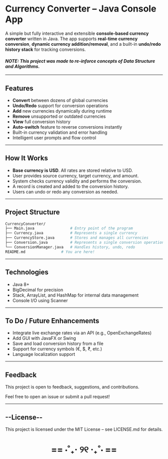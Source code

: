 # Currency Converter – Java Console App

A simple but fully interactive and extensible **console-based currency converter** written in Java. The app supports **real-time currency conversion**, **dynamic currency addition/removal**, and a built-in **undo/redo history stack** for tracking conversions.

#### *NOTE: This project was made to re-inforce concepts of Data Structure and Algorithms.*
---

## Features

- **Convert** between dozens of global currencies
- **Undo/Redo** support for conversion operations
- **Add** new currencies dynamically during runtime
- **Remove** unsupported or outdated currencies
- **View** full conversion history
- **Auto-switch** feature to reverse conversions instantly
- Built-in currency validation and error handling
- Intelligent user prompts and flow control

---

## How It Works

- **Base currency is USD**. All rates are stored relative to USD.
- User provides source currency, target currency, and amount.
- System checks currency validity and performs the conversion.
- A record is created and added to the conversion history.
- Users can undo or redo any conversion as needed.

---

## Project Structure

```bash
CurrencyConverter/
├── Main.java                # Entry point of the program
├── Currency.java            # Represents a single currency
├── CurrencyStore.java       # Stores and manages all currencies
├── Conversion.java          # Represents a single conversion operation
└── ConversionManager.java   # Handles history, undo, redo
README.md                # You are here!
```

---

## Technologies

- Java 8+
- BigDecimal for precision
- Stack, ArrayList, and HashMap for internal data management
- Console I/O using Scanner

---

## To Do / Future Enhancements
- Integrate live exchange rates via an API (e.g., OpenExchangeRates)
- Add GUI with JavaFX or Swing
- Save and load conversion history from a file
- Support for currency symbols (€, $, ₹, etc.)
- Language localization support

---

## Feedback
This project is open to feedback, suggestions, and contributions.

Feel free to open an issue or submit a pull request!

---

## --License--
This project is licensed under the MIT License – see LICENSE.md for details.

<h1 align="center">== ⋅˚₊‧ ୨୧ ‧₊˚⋅ ==</h1>
